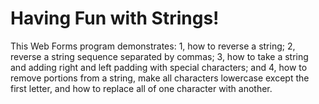 <h1>Having Fun with Strings!</h1>

<p>This Web Forms program demonstrates: 1, how to reverse a string; 2, reverse a string sequence separated by commas; 3, how to take a string and adding right and left padding with special characters; and 4, how to remove portions from a string, make all characters lowercase except the first letter, and how to replace all of one character with another.</p>

